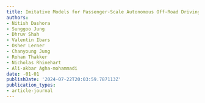 ```yaml
---
title: Imitative Models for Passenger-Scale Autonomous Off-Road Driving
authors:
- Nitish Dashora
- Sunggoo Jung
- Dhruv Shah
- Valentin Ibars
- Osher Lerner
- Chanyoung Jung
- Rohan Thakker
- Nicholas Rhinehart
- Ali-akbar Agha-mohammadi
date: -01-01
publishDate: '2024-07-22T20:03:59.787113Z'
publication_types:
- article-journal
---
```


